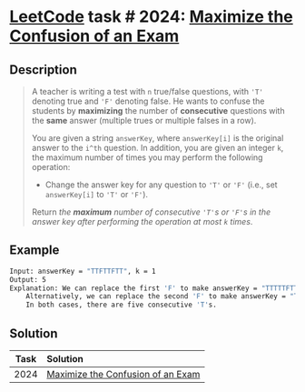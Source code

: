 # [LeetCode][leetcode] task # 2024: [Maximize the Confusion of an Exam][task]

Description
-----------

> A teacher is writing a test with `n` true/false questions, with `'T'` denoting true and `'F'` denoting false.
> He wants to confuse the students by **maximizing** the number of **consecutive** questions with the **same** answer
> (multiple trues or multiple falses in a row).
> 
> You are given a string `answerKey`, where `answerKey[i]` is the original answer to the `i^th` question.
> In addition, you are given an integer `k`, the maximum number of times you may perform the following operation:
> * Change the answer key for any question to `'T'` or `'F'` (i.e., set `answerKey[i]` to `'T'` or `'F'`).
>
> Return _the **maximum** number of consecutive `'T'`s or `'F'`s in the answer key after performing the operation at most `k` times_.

Example
-------

```sh
Input: answerKey = "TTFTTFTT", k = 1
Output: 5
Explanation: We can replace the first 'F' to make answerKey = "TTTTTFTT"
    Alternatively, we can replace the second 'F' to make answerKey = "TTFTTTTT". 
    In both cases, there are five consecutive 'T's.
```

Solution
--------

| Task | Solution                                      |
|:----:|:----------------------------------------------|
| 2024 | [Maximize the Confusion of an Exam][solution] |


[leetcode]: <http://leetcode.com/>
[task]: <https://leetcode.com/problems/maximize-the-confusion-of-an-exam/>
[solution]: <https://github.com/wellaxis/praxis-leetcode/blob/main/src/main/java/com/witalis/praxis/leetcode/task/h21/p2024/option/Practice.java>
